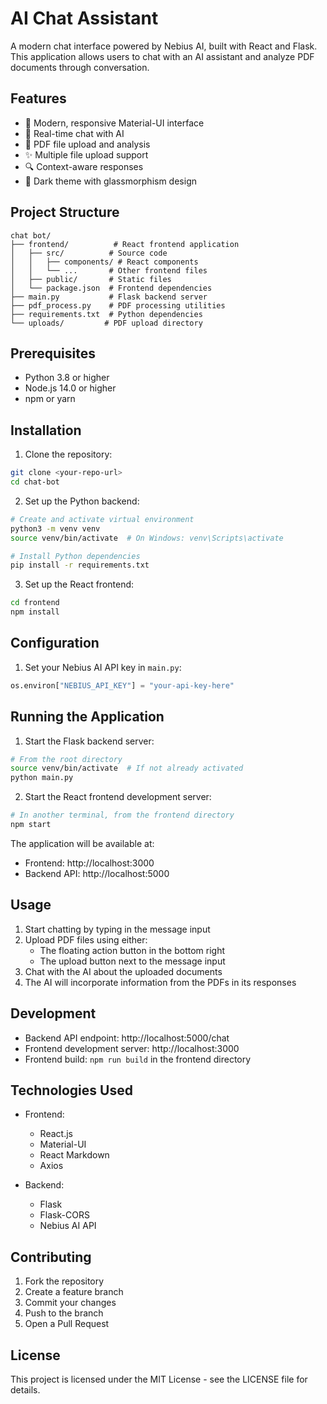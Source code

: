 # AI Chat Assistant

A modern chat interface powered by Nebius AI, built with React and Flask. This application allows users to chat with an AI assistant and analyze PDF documents through conversation.

## Features

- 🎯 Modern, responsive Material-UI interface
- 💬 Real-time chat with AI
- 📄 PDF file upload and analysis
- ✨ Multiple file upload support
- 🔍 Context-aware responses
- 🎨 Dark theme with glassmorphism design

## Project Structure

```
chat bot/
├── frontend/          # React frontend application
│   ├── src/          # Source code
│   │   ├── components/ # React components
│   │   └── ...       # Other frontend files
│   ├── public/       # Static files
│   └── package.json  # Frontend dependencies
├── main.py           # Flask backend server
├── pdf_process.py    # PDF processing utilities
├── requirements.txt  # Python dependencies
└── uploads/         # PDF upload directory
```

## Prerequisites

- Python 3.8 or higher
- Node.js 14.0 or higher
- npm or yarn

## Installation

1. Clone the repository:
```bash
git clone <your-repo-url>
cd chat-bot
```

2. Set up the Python backend:
```bash
# Create and activate virtual environment
python3 -m venv venv
source venv/bin/activate  # On Windows: venv\Scripts\activate

# Install Python dependencies
pip install -r requirements.txt
```

3. Set up the React frontend:
```bash
cd frontend
npm install
```

## Configuration

1. Set your Nebius AI API key in `main.py`:
```python
os.environ["NEBIUS_API_KEY"] = "your-api-key-here"
```

## Running the Application

1. Start the Flask backend server:
```bash
# From the root directory
source venv/bin/activate  # If not already activated
python main.py
```

2. Start the React frontend development server:
```bash
# In another terminal, from the frontend directory
npm start
```

The application will be available at:
- Frontend: http://localhost:3000
- Backend API: http://localhost:5000

## Usage

1. Start chatting by typing in the message input
2. Upload PDF files using either:
   - The floating action button in the bottom right
   - The upload button next to the message input
3. Chat with the AI about the uploaded documents
4. The AI will incorporate information from the PDFs in its responses

## Development

- Backend API endpoint: http://localhost:5000/chat
- Frontend development server: http://localhost:3000
- Frontend build: `npm run build` in the frontend directory

## Technologies Used

- Frontend:
  - React.js
  - Material-UI
  - React Markdown
  - Axios

- Backend:
  - Flask
  - Flask-CORS
  - Nebius AI API

## Contributing

1. Fork the repository
2. Create a feature branch
3. Commit your changes
4. Push to the branch
5. Open a Pull Request

## License

This project is licensed under the MIT License - see the LICENSE file for details.
